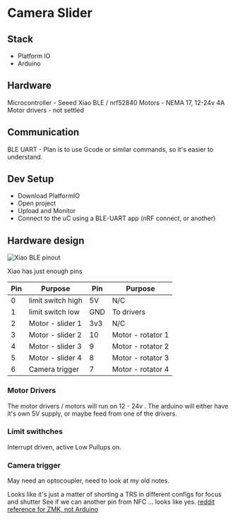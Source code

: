 # Camera Slider

## Stack 

- Platform IO
- Arduino 

## Hardware

Microcontroller - Seeed Xiao BLE / nrf52840 
Motors - NEMA 17, 12-24v 4A 
Motor drivers - not settled 

## Communication 

BLE UART - Plan is to use Gcode or similar commands, so it's easier to understand. 


## Dev Setup 
- Download PlatformIO
- Open project 
- Upload and Monitor 
- Connect to the uC using a BLE-UART app (nRF connect, or another)


## Hardware design 

![Xiao BLE pinout](https://files.seeedstudio.com/wiki/XIAO-BLE/pinout2.png)

Xiao has just enough pins 

| Pin | Purpose          |     Pin | Purpose    |
| --- | --- | --- | --- |
| 0   | limit switch high |   5V    | N/C        |
| 1   | limit switch low |   GND   | To drivers |
| 2   | Motor - slider 1 |   3v3   |   N/C      |
| 3   | Motor - slider 2 |   10    | Motor - rotator 1 |
| 4   | Motor - slider 3 |   9     | Motor - rotator 2 |
| 5   | Motor - slider 4 |   8     | Motor - rotator 3 |
| 6   | Camera trigger   |   7     | Motor - rotator 4 |

### Motor Drivers
The motor drivers / motors will run on 12 - 24v .
The arduino will either have it's own 5V supply, or maybe feed from one of the drivers. 

### Limit swithches 
Interrupt driven, active Low
Pullups on. 

### Camera trigger 
May need an optocoupler, need to look at my old notes. 

Looks like it's just a matter of shorting a TRS in different configs for focus and shutter
See if we can another pin from NFC ... looks like yes. 
[reddit reference for ZMK, not Arduino](https://www.reddit.com/r/olkb/comments/11hl7is/extra_gpio_on_seeed_xiao_controllers_via_zmk/)

